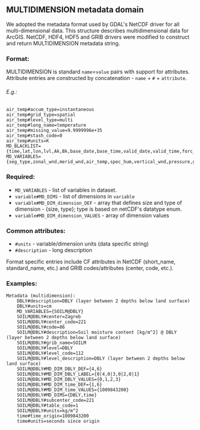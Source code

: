 ## MULTIDIMENSION metadata domain

We adopted the metadata format used by GDAL's NetCDF driver for all multi-dimensional data. This structure describes multidimensional data for ArcGIS. NetCDF, HDF4, HDF5 and GRIB drivers were modified to construct and return MULTIDIMENSION metadata string.

### Format:
MULTIDIMENSION is standard `name`=`value` pairs with support for attributes. Attribute entries are constructed by concatenation - `name` + `#` + `attribute`.

###### E.g.:
	air_temp#accum_type=instantaneous
    air_temp#grid_type=spatial
    air_temp#level_type=multi   
    air_temp#long_name=temperature
    air_temp#missing_value=9.9999996e+35
    air_temp#stash_code=0
    air_temp#units=K
	MD_BLACKLIST={time,lat,lon,lvl,Ak,Bk,base_date,base_time,valid_date,valid_time,forc_hrs,wrtn_date,wrtn_time}
	MD_VARIABLES={seg_type,zonal_wnd,merid_wnd,air_temp,spec_hum,vertical_wnd,pressure,geop_ht,dewpt,relhum,clwc,ciwc}


### Required:
* `MD_VARIABLES` - list of variables in dataset.
* `variable#MD_DIMS` - list of dimensions in `variable`
* `variable#MD_DIM_dimension_DEF` - array that defines size and type of dimension - {size, type}; type is based on netCDF's datatype enum.
* `variable#MD_DIM_dimension_VALUES` - array of dimension values

### Common attributes:
* `#units` - variable/dimension units (data specific string)
* `#description` - long description

Format specific entries include CF attributes in NetCDF (short_name, standard_name, etc.) and GRIB codes/attributes (center, code, etc.).

### Examples:
    Metadata (multidimension):
        DBLY#description=DBLY (layer between 2 depths below land surface)
        DBLY#units=cm
        MD_VARIABLES={SOILM@DBLY}
        SOILM@DBLY#center=Zagreb
        SOILM@DBLY#center_code=221
        SOILM@DBLY#code=86
        SOILM@DBLY#description=Soil moisture content [kg/m^2] @ DBLY (layer between 2 depths below land surface)
        SOILM@DBLY#grib_name=SOILM
        SOILM@DBLY#level=DBLY
        SOILM@DBLY#level_code=112
        SOILM@DBLY#level_description=DBLY (layer between 2 depths below land surface)
        SOILM@DBLY#MD_DIM_DBLY_DEF={4,6}
        SOILM@DBLY#MD_DIM_DBLY_LABEL={0|4,0|3,0|2,0|1}
        SOILM@DBLY#MD_DIM_DBLY_VALUES={0,1,2,3}
        SOILM@DBLY#MD_DIM_time_DEF={1,6}
        SOILM@DBLY#MD_DIM_time_VALUES={1009843200}
        SOILM@DBLY#MD_DIMS={DBLY,time}
        SOILM@DBLY#subcenter_code=221
        SOILM@DBLY#table_code=1
        SOILM@DBLY#units=kg/m^2
        time#time_origin=1009843200
        time#units=seconds since origin
